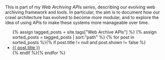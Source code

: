 <div class="panel panel-default" style="margin-bottom: 1.5em;">
  <div class="panel-body">
<p>
This is part of my <i>Web Archiving APIs series</i>, describing our evolving web archiving framework and tools. In particular, the aim is to document how our crawl architecture has evolved to become more modular, and to explore the idea of using APIs to make these systems more manageable over time.
</p>
<ul class="series-list">
  {% assign tagged_posts = site.tags["Web Archive APIs"] %}
  {% assign sorted_posts = tagged_posts | sort:"path" %}
  {% for post in sorted_posts %}{% if post.title != null and post.shown != false %}
    <li><a href="{{ site.url }}{{ post.url }}">{{ post.title }}</a></li>
  {% endif %}{% endfor %}
</ul>

  </div>
</div>
